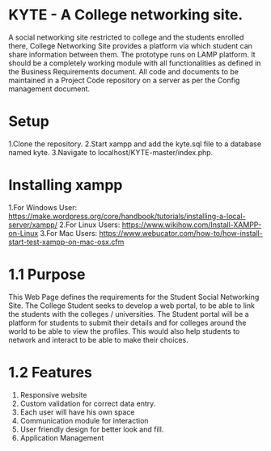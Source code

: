 # KYTE - A College networking site.

A social networking site restricted to college and the students enrolled there, College Networking Site provides a platform via which student can share information between them. The prototype runs on LAMP platform. It should be a completely working module with all functionalities as defined in the Business Requirements document. All code and documents to be maintained in a Project Code repository on a server as per the Config management document.


# Setup

1.Clone the repository.
2.Start xampp and add the kyte.sql file to a database named kyte.
3.Navigate to localhost/KYTE-master/index.php.

# Installing xampp

1.For Windows User: https://make.wordpress.org/core/handbook/tutorials/installing-a-local-server/xampp/
2.For Linux Users: https://www.wikihow.com/Install-XAMPP-on-Linux
3.For Mac Users: https://www.webucator.com/how-to/how-install-start-test-xampp-on-mac-osx.cfm

# 1.1 Purpose

This Web Page defines the requirements for the Student Social Networking Site. The College Student seeks to develop a web portal, to be able to link the students with the colleges / universities. The Student portal will be a platform for students to submit their details and for colleges around the world to be able to view the profiles. This would also help students to network and interact to be able to make their choices. 

# 1.2 Features

1. Responsive website
2. Custom validation for correct data entry.
3. Each user will have his own space
4. Communication module for interaction
5. User friendly design for better look and fill.
6. Application Management

